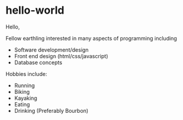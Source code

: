 # hello-world

Hello,

Fellow earthling interested in many aspects of programming including
  - Software development/design
  - Front end design (html/css/javascript)
  - Database concepts

Hobbies include:
 - Running
 - Biking
 - Kayaking
 - Eating
 - Drinking (Preferably Bourbon)
